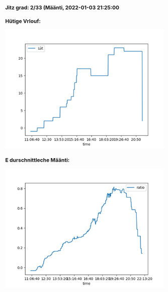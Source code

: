 ### Jitz grad: 2/33 (Määnti, 2022-01-03 21:25:00

### Hütige Vrlouf:
![Graph](Today.png)

### E durschnittleche Määnti:
![Graph](Määnti.png)